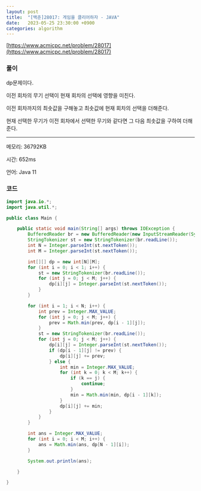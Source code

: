 ```yaml
---
layout: post
title:  "[백준]28017: 게임을 클리어하자 - JAVA"
date:   2023-05-25 23:30:00 +0900
categories: algorithm
---
```


[https://www.acmicpc.net/problem/28017](https://www.acmicpc.net/problem/28017)

### 풀이
dp문제이다.

이전 회차의 무기 선택이 현재 회차의 선택에 영향을 미친다.

이전 회차까지의 최솟값을 구해놓고 최솟값에 현재 회차의 선택을 더해준다.

현재 선택한 무기가 이전 회차에서 선택한 무기와 같다면 그 다음 최솟값을 구하여 더해준다.

---

메모리: 36792KB

시간: 652ms

언어: Java 11

### 코드
```java
import java.io.*;
import java.util.*;

public class Main {

    public static void main(String[] args) throws IOException {
        BufferedReader br = new BufferedReader(new InputStreamReader(System.in));
        StringTokenizer st = new StringTokenizer(br.readLine());
        int N = Integer.parseInt(st.nextToken());
        int M = Integer.parseInt(st.nextToken());

        int[][] dp = new int[N][M];
        for (int i = 0; i < 1; i++) {
            st = new StringTokenizer(br.readLine());
            for (int j = 0; j < M; j++) {
                dp[i][j] = Integer.parseInt(st.nextToken());
            }
        }

        for (int i = 1; i < N; i++) {
            int prev = Integer.MAX_VALUE;
            for (int j = 0; j < M; j++) {
                prev = Math.min(prev, dp[i - 1][j]);
            }
            st = new StringTokenizer(br.readLine());
            for (int j = 0; j < M; j++) {
                dp[i][j] = Integer.parseInt(st.nextToken());
                if (dp[i - 1][j] != prev) {
                    dp[i][j] += prev;
                } else {
                    int min = Integer.MAX_VALUE;
                    for (int k = 0; k < M; k++) {
                        if (k == j) {
                            continue;
                        }
                        min = Math.min(min, dp[i - 1][k]);
                    }
                    dp[i][j] += min;
                }
            }
        }

        int ans = Integer.MAX_VALUE;
        for (int i = 0; i < M; i++) {
            ans = Math.min(ans, dp[N - 1][i]);
        }

        System.out.println(ans);

    }

}
```
